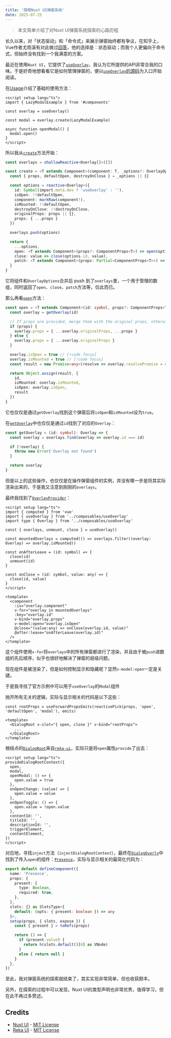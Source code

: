 ```yaml
---
title: '探索Nuxt UI弹窗系统'
date: 2025-07-25
---
```


> 本文简单介绍了对Nuxt UI弹窗系统探索的心路历程

长久以来，对「状态驱动」和「命令式」来展示弹窗始终都有争议，在知乎上，Vue作者尤雨溪有对此做过[回答](https://www.zhihu.com/question/35820643/answer/64646527)，他的选择是：状态驱动；而我个人更偏向于命令式，但始终没有找到一个我满意的方案。

最近在使用`Nuxt UI`，它提供了[`useOverlay`](https://ui.nuxt.com/composables/use-overlay)，我认为它所提供的API非常合我的口味。于是好奇地想看看它是如何管理弹窗的，便以[`useOverlay`的源码](https://github.com/nuxt/ui/blob/v3/src/runtime/composables/useOverlay.ts)为入口开始阅读。

在[Usage](https://ui.nuxt.com/composables/use-overlay#usage)介绍了基础的使用方法：

``` vue
<script setup lang="ts">
import { LazyModalExample } from '#components'

const overlay = useOverlay()

const modal = overlay.create(LazyModalExample)

async function openModal() {
  modal.open()
}
</script>
```

所以我从[`create`](https://github.com/nuxt/ui/blob/v3/src/runtime/composables/useOverlay.ts#L64)方法开始：

``` ts
const overlays = shallowReactive<Overlay[]>([])

const create = <T extends Component>(component: T, _options?: OverlayOptions<ComponentProps<T>>): OverlayInstance<T> => {
  const { props, defaultOpen, destroyOnClose } = _options || {}

  const options = reactive<Overlay>({
    id: Symbol(import.meta.dev ? 'useOverlay' : ''),
    isOpen: !!defaultOpen,
    component: markRaw(component!),
    isMounted: !!defaultOpen,
    destroyOnClose: !!destroyOnClose,
    originalProps: props || {},
    props: { ...props }
  })

  overlays.push(options)

  return {
    ...options,
    open: <T extends Component>(props?: ComponentProps<T>) => open(options.id, props),
    close: value => close(options.id, value),
    patch: <T extends Component>(props: Partial<ComponentProps<T>>) => patch(options.id, props)
  }
}
```

它将组件和`OverlayOptions`合并后 push 到了`overlays`里，一个用于管理的数组，同时返回了`open`、`close`、`patch`方法等，仅此而已。

那么再看[`open`](https://github.com/nuxt/ui/blob/v3/src/runtime/composables/useOverlay.ts#L87)方法：

``` ts
const open = <T extends Component>(id: symbol, props?: ComponentProps<T>): OpenedOverlay<T> => {
  const overlay = getOverlay(id)

  // If props are provided, merge them with the original props, otherwise use the original props
  if (props) {
    overlay.props = { ...overlay.originalProps, ...props }
  } else {
    overlay.props = { ...overlay.originalProps }
  }

  overlay.isOpen = true // [!code focus]
  overlay.isMounted = true // [!code focus]
  const result = new Promise<any>(resolve => overlay.resolvePromise = resolve)

  return Object.assign(result, {
    id,
    isMounted: overlay.isMounted,
    isOpen: overlay.isOpen,
    result
  })
}
```

它也仅仅是通过`getOverlay`找到这个弹窗后将`isOpen`和`isMounted`设为`true`。

在[`getOverlay`](https://github.com/nuxt/ui/blob/v3/src/runtime/composables/useOverlay.ts#L142)中也仅仅是通过`id`找到了对应的`Overlay`：

``` ts
const getOverlay = (id: symbol): Overlay => {
  const overlay = overlays.find(overlay => overlay.id === id)

  if (!overlay) {
    throw new Error('Overlay not found')
  }

  return overlay
}
```

但是以上的这些操作，也仅仅是在操作弹窗组件的实例，并没有哪一步是将其实际渲染出来的，于是我又注意到刚刚的`overlays`。

最终我找到了[`OverlayProvider`](https://github.com/nuxt/ui/blob/main/src/runtime/components/OverlayProvider.vue)：

```vue
<script setup lang="ts">
import { computed } from 'vue'
import { useOverlay } from '../composables/useOverlay'
import type { Overlay } from '../composables/useOverlay'

const { overlays, unmount, close } = useOverlay()

const mountedOverlays = computed(() => overlays.filter((overlay: Overlay) => overlay.isMounted))

const onAfterLeave = (id: symbol) => {
  close(id)
  unmount(id)
}

const onClose = (id: symbol, value: any) => {
  close(id, value)
}
</script>

<template>
  <component
    :is="overlay.component"
    v-for="overlay in mountedOverlays"
    :key="overlay.id"
    v-bind="overlay.props"
    v-model:open="overlay.isOpen"
    @close="(value:any) => onClose(overlay.id, value)"
    @after:leave="onAfterLeave(overlay.id)"
  />
</template>
```

这个组件使用`v-for`将`overlays`中的所有弹窗都进行了渲染，并且由于被`push`进数组的先后顺序，似乎也很好地解决了弹窗的层级问题。

现在组件是被渲染了，但是如何控制显示和隐藏呢？显然`v-model:open`一定是关键。

于是我寻找了官方示例中可以用于`useOverlay`的`Modal`组件

抛开所有无关的逻辑，实际与显示相关的代码是以下这些：

``` vue
const rootProps = useForwardPropsEmits(reactivePick(props, 'open', 'defaultOpen', 'modal'), emits)

<template>
  <DialogRoot v-slot="{ open, close }" v-bind="rootProps">
    ...
  </DialogRoot>
</template>
```

根结点的[`DialogRoot`](https://github.com/unovue/reka-ui/blob/v2/packages/core/src/Dialog/DialogRoot.vue)来自[`reka-ui`](https://reka-ui.com)，实际只是将`open`属性`provide`了出去：
``` vue
<script setup lang="ts">
provideDialogRootContext({
  open,
  modal,
  openModal: () => {
    open.value = true
  },
  onOpenChange: (value) => {
    open.value = value
  },
  onOpenToggle: () => {
    open.value = !open.value
  },
  contentId: '',
  titleId: '',
  descriptionId: '',
  triggerElement,
  contentElement,
})
</script>
```

对应地，寻找`inject`方法（`injectDialogRootContext`），最终在[`DialogOverly`](https://github.com/unovue/reka-ui/blob/v2/packages/core/src/Dialog/DialogOverlay.vue)中找到了传入`open`的组件：[`Presence`](https://github.com/unovue/reka-ui/blob/v2/packages/core/src/Presence/Presence.ts)，实际与显示相关的最简化代码为：

```ts
export default defineComponent({
  name: 'Presence',
  props: {
    present: {
      type: Boolean,
      required: true,
    },
  },
  slots: {} as SlotsType<{
    default: (opts: { present: boolean }) => any
  }>,
  setup(props, { slots, expose }) {
    const { present } = toRefs(props)

    return () => {
      if (present.value) {
        return h(slots.default()[0] as VNode)
      }
      else { return null }
    }
  },
})
```

至此，我对弹窗系统的探索就结束了，其实实现非常简单，但也收获颇丰。

另外，在探索的过程中可以发现，Nuxt UI的类型声明也非常优秀，值得学习，但在此不再过多赘述。

## Credits
- [Nuxt UI](https://ui.nuxt.com) - [MIT License](https://github.com/nuxt/ui?tab=MIT-1-ov-file#readme)
- [Reka UI](https://reka-ui.com) - [MIT License](https://github.com/unovue/reka-ui?tab=MIT-1-ov-file#readme)